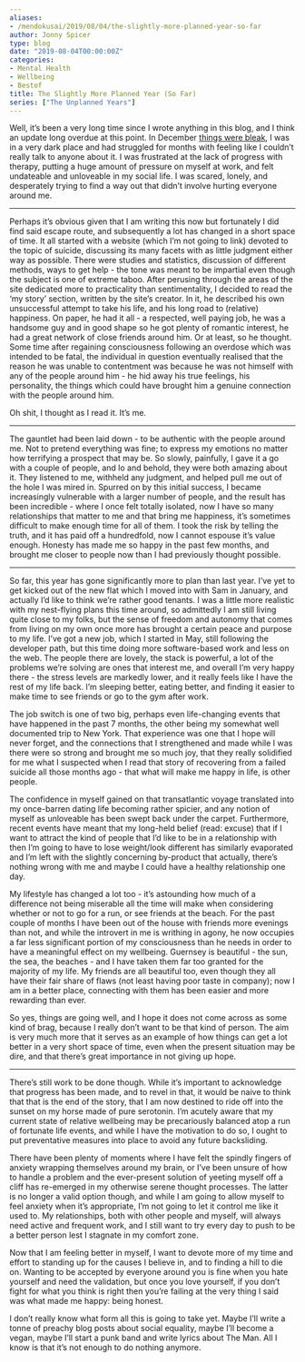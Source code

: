 ```yaml
---
aliases:
- /mendokusai/2019/08/04/the-slightly-more-planned-year-so-far
author: Jonny Spicer
type: blog
date: "2019-08-04T00:00:00Z"
categories:
- Mental Health
- Wellbeing
- Bestof
title: The Slightly More Planned Year (So Far)
series: ["The Unplanned Years"]
---
```

Well, it’s been a very long time since I wrote anything in this blog, and I think an update long overdue at this point. In December [things were bleak](/blog/the-unplanned-year), I was in a very dark place and had struggled for months with feeling like I couldn’t really talk to anyone about it. I was frustrated at the lack of progress with therapy, putting a huge amount of pressure on myself at work, and felt undateable and unloveable in my social life. I was scared, lonely, and desperately trying to find a way out that didn’t involve hurting everyone around me.

___

Perhaps it’s obvious given that I am writing this now but fortunately I did find said escape route, and subsequently a lot has changed in a short space of time. It all started with a website (which I’m not going to link) devoted to the topic of suicide, discussing its many facets with as little judgment either way as possible. There were studies and statistics, discussion of different methods, ways to get help - the tone was meant to be impartial even though the subject is one of extreme taboo. After perusing through the areas of the site dedicated more to practicality than sentimentality, I decided to read the ‘my story’ section, written by the site’s creator. In it, he described his own unsuccessful attempt to take his life, and his long road to (relative) happiness. On paper, he had it all - a respected, well paying job, he was a handsome guy and in good shape so he got plenty of romantic interest, he had a great network of close friends around him. Or at least, so he thought. Some time after regaining consciousness following an overdose which was intended to be fatal, the individual in question eventually realised that the reason he was unable to contentment was because he was not himself with any of the people around him - he hid away his true feelings, his personality, the things which could have brought him a genuine connection with the people around him.

Oh shit, I thought as I read it. It’s me.

___

The gauntlet had been laid down - to be authentic with the people around me. Not to pretend everything was fine; to express my emotions no matter how terrifying a prospect that may be. So slowly, painfully, I gave it a go with a couple of people, and lo and behold, they were both amazing about it. They listened to me, withheld any judgment, and helped pull me out of the hole I was mired in. Spurred on by this initial success, I became increasingly vulnerable with a larger number of people, and the result has been incredible - where I once felt totally isolated, now I have so many relationships that matter to me and that bring me happiness, it’s sometimes difficult to make enough time for all of them. I took the risk by telling the truth, and it has paid off a hundredfold, now I cannot espouse it’s value enough. Honesty has made me so happy in the past few months, and brought me closer to people now than I had previously thought possible.

___

So far, this year has gone significantly more to plan than last year. I’ve yet to get kicked out of the new flat which I moved into with Sam in January, and actually I’d like to think we’re rather good tenants. I was a little more realistic with my nest-flying plans this time around, so admittedly I am still living quite close to my folks, but the sense of freedom and autonomy that comes from living on my own once more has brought a certain peace and purpose to my life. I’ve got a new job, which I started in May, still following the developer path, but this time doing more software-based work and less on the web. The people there are lovely, the stack is powerful, a lot of the problems we’re solving are ones that interest me, and overall I’m very happy there - the stress levels are markedly lower, and it really feels like I have the rest of my life back. I’m sleeping better, eating better, and finding it easier to make time to see friends or go to the gym after work.

The job switch is one of two big, perhaps even life-changing events that have happened in the past 7 months, the other being my somewhat well documented trip to New York. That experience was one that I hope will never forget, and the connections that I strengthened and made while I was there were so strong and brought me so much joy, that they really solidified for me what I suspected when I read that story of recovering from a failed suicide all those months ago - that what will make me happy in life, is other people.

The confidence in myself gained on that transatlantic voyage translated into my once-barren dating life becoming rather spicier, and any notion of myself as unloveable has been swept back under the carpet. Furthermore, recent events have meant that my long-held belief (read: excuse) that if I want to attract the kind of people that I’d like to be in a relationship with then I’m going to have to lose weight/look different has similarly evaporated and I’m left with the slightly concerning by-product that actually, there’s nothing wrong with me and maybe I could have a healthy relationship one day.

My lifestyle has changed a lot too - it’s astounding how much of a difference not being miserable all the time will make when considering whether or not to go for a run, or see friends at the beach. For the past couple of months I have been out of the house with friends more evenings than not, and while the introvert in me is writhing in agony, he now occupies a far less significant portion of my consciousness than he needs in order to have a meaningful effect on my wellbeing. Guernsey is beautiful - the sun, the sea, the beaches - and I have taken them far too granted for the majority of my life. My friends are all beautiful too, even though they all have their fair share of flaws (not least having poor taste in company); now I am in a better place, connecting with them has been easier and more rewarding than ever.

So yes, things are going well, and I hope it does not come across as some kind of brag, because I really don’t want to be that kind of person. The aim is very much more that it serves as an example of how things can get a lot better in a very short space of time, even when the present situation may be dire, and that there’s great importance in not giving up hope.

___

There’s still work to be done though. While it’s important to acknowledge that progress has been made, and to revel in that, it would be naive to think that that is the end of the story, that I am now destined to ride off into the sunset on my horse made of pure serotonin. I’m acutely aware that my current state of relative wellbeing may be precariously balanced atop a run of fortunate life events, and while I have the motivation to do so, I ought to put preventative measures into place to avoid any future backsliding.

There have been plenty of moments where I have felt the spindly fingers of anxiety wrapping themselves around my brain, or I’ve been unsure of how to handle a problem and the ever-present solution of yeeting myself off a cliff has re-emerged in my otherwise serene thought processes. The latter is no longer a valid option though, and while I am going to allow myself to feel anxiety when it’s appropriate, I’m not going to let it control me like it used to. My relationships, both with other people and myself, will always need active and frequent work, and I still want to try every day to push to be a better person lest I stagnate in my comfort zone.

Now that I am feeling better in myself, I want to devote more of my time and effort to standing up for the causes I believe in, and to finding a hill to die on. Wanting to be accepted by everyone around you is fine when you hate yourself and need the validation, but once you love yourself, if you don’t fight for what you think is right then you’re failing at the very thing I said was what made me happy: being honest.

I don’t really know what form all this is going to take yet. Maybe I’ll write a tonne of preachy blog posts about social equality, maybe I’ll become a vegan, maybe I’ll start a punk band and write lyrics about The Man. All I know is that it’s not enough to do nothing anymore.
